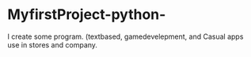 # MyfirstProject-python-
I create  some  program. (textbased, gamedevelepment,  and Casual apps use in stores  and  company.
